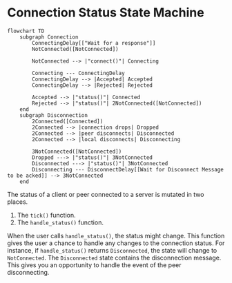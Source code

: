 # Connection Status State Machine


```mermaid
flowchart TD
    subgraph Connection
        ConnectingDelay[["Wait for a response"]]
        NotConnected([NotConnected])

        NotConnected --> |"connect()"| Connecting

        Connecting --- ConnectingDelay
        ConnectingDelay --> |Accepted| Accepted
        ConnectingDelay --> |Rejected| Rejected

        Accepted --> |"status()"| Connected
        Rejected --> |"status()"| 2NotConnected([NotConnected])
    end
    subgraph Disconnection
        2Connected([Connected])
        2Connected --> |connection drops| Dropped
        2Connected --> |peer disconnects| Disconnected
        2Connected --> |local disconnects| Disconnecting

        3NotConnected([NotConnected])
        Dropped ---> |"status()"| 3NotConnected
        Disconnected ---> |"status()"| 3NotConnected
        Disconnecting --- DisconnectDelay[[Wait for Disconnect Message to be acked]] --> 3NotConnected
    end
```

The status of a client or peer connected to a server is mutated in two places.
1. The `tick()` function.
2. The `handle_status()` function.

When the user calls `handle_status()`, the status might change. 
This function gives the user a chance to handle any changes to the connection status.
For instance, if `handle_status()` returns `Disconnected`, the state will change to 
`NotConnected`. The `Disconnected` state contains the disconnection message. This
gives you an opportunity to handle the event of the peer disconnecting.
